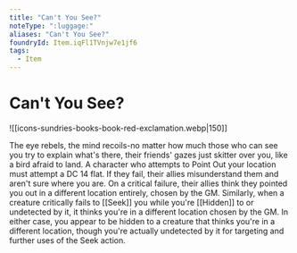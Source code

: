 ```yaml
---
title: "Can't You See?"
noteType: ":luggage:"
aliases: "Can't You See?"
foundryId: Item.iqFl1TVnjw7e1jf6
tags:
  - Item
---
```


# Can't You See?
![[icons-sundries-books-book-red-exclamation.webp|150]]

The eye rebels, the mind recoils-no matter how much those who can see you try to explain what's there, their friends' gazes just skitter over you, like a bird afraid to land. A character who attempts to Point Out your location must attempt a DC 14 flat. If they fail, their allies misunderstand them and aren't sure where you are. On a critical failure, their allies think they pointed you out in a different location entirely, chosen by the GM. Similarly, when a creature critically fails to [[Seek]] you while you're [[Hidden]] to or undetected by it, it thinks you're in a different location chosen by the GM. In either case, you appear to be hidden to a creature that thinks you're in a different location, though you're actually undetected by it for targeting and further uses of the Seek action.
